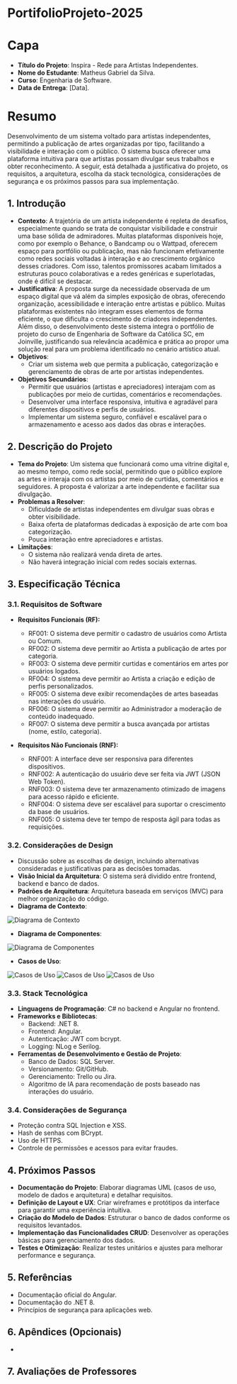 # PortifolioProjeto-2025

# Capa

- **Título do Projeto**: Inspira - Rede para Artistas Independentes.
- **Nome do Estudante**: Matheus Gabriel da Silva.
- **Curso**: Engenharia de Software.
- **Data de Entrega**: [Data].

# Resumo

Desenvolvimento de um sistema voltado para artistas independentes, permitindo a publicação de artes organizadas por tipo, facilitando a visibilidade e interação com o público. O sistema busca oferecer uma plataforma intuitiva para que artistas possam divulgar seus trabalhos e obter reconhecimento. A seguir, está detalhada a justificativa do projeto, os requisitos, a arquitetura, escolha da stack tecnológica, considerações de segurança e os próximos passos para sua implementação.

## 1. Introdução

- **Contexto**: A trajetória de um artista independente é repleta de desafios, especialmente quando se trata de conquistar visibilidade e construir uma base sólida de admiradores. Muitas plataformas disponíveis hoje, como por exemplo o Behance, o Bandcamp ou o Wattpad, oferecem espaço para portfólio ou publicação, mas não funcionam efetivamente como redes sociais voltadas à interação e ao crescimento orgânico desses criadores. Com isso, talentos promissores acabam limitados a estruturas pouco colaborativas e a redes genéricas e superlotadas, onde é difícil se destacar.
- **Justificativa**: A proposta surge da necessidade observada de um espaço digital que vá além da simples exposição de obras, oferecendo organização, acessibilidade e interação entre artistas e público. Muitas plataformas existentes não integram esses elementos de forma eficiente, o que dificulta o crescimento de criadores independentes. Além disso, o desenvolvimento deste sistema integra o portfólio de projeto do curso de Engenharia de Software da Católica SC, em Joinville, justificando sua relevância acadêmica e prática ao propor uma solução real para um problema identificado no cenário artístico atual.
- **Objetivos**:
  - Criar um sistema web que permita a publicação, categorização e gerenciamento de obras de arte por artistas independentes.
- **Objetivos Secundários**:
  - Permitir que usuários (artistas e apreciadores) interajam com as publicações por meio de curtidas, comentários e recomendações.
  - Desenvolver uma interface responsiva, intuitiva e agradável para diferentes dispositivos e perfis de usuários.
  - Implementar um sistema seguro, confiável e escalável para o armazenamento e acesso aos dados das obras e interações.

## 2. Descrição do Projeto

- **Tema do Projeto**: Um sistema que funcionará como uma vitrine digital e, ao mesmo tempo, como rede social, permitindo que o público explore as artes e interaja com os artistas por meio de curtidas, comentários e seguidores. A proposta é valorizar a arte independente e facilitar sua divulgação.
- **Problemas a Resolver**:
  - Dificuldade de artistas independentes em divulgar suas obras e obter visibilidade.
  - Baixa oferta de plataformas dedicadas à exposição de arte com boa categorização.
  - Pouca interação entre apreciadores e artistas.
- **Limitações**:
  - O sistema não realizará venda direta de artes.
  - Não haverá integração inicial com redes sociais externas.

## 3. Especificação Técnica

### 3.1. Requisitos de Software

- **Requisitos Funcionais (RF):**
  - RF001: O sistema deve permitir o cadastro de usuários como Artista ou Comum.
  - RF002: O sistema deve permitir ao Artista a publicação de artes por categoria.
  - RF003: O sistema deve permitir curtidas e comentários em artes por usuários logados.
  - RF004: O sistema deve permitir ao Artista a criação e edição de perfis personalizados.
  - RF005: O sistema deve exibir recomendações de artes baseadas nas interações do usuário.
  - RF006: O sistema deve permitir ao Administrador a moderação de conteúdo inadequado.
  - RF007: O sistema deve permitir a busca avançada por artistas (nome, estilo, categoria).
  
- **Requisitos Não Funcionais (RNF):**
  - RNF001: A interface deve ser responsiva para diferentes dispositivos.
  - RNF002: A autenticação do usuário deve ser feita via JWT (JSON Web Token).
  - RNF003: O sistema deve ter armazenamento otimizado de imagens para acesso rápido e eficiente.
  - RNF004: O sistema deve ser escalável para suportar o crescimento da base de usuários.
  - RNF005: O sistema deve ter tempo de resposta ágil para todas as requisições.

### 3.2. Considerações de Design

- Discussão sobre as escolhas de design, incluindo alternativas consideradas e justificativas para as decisões tomadas.
- **Visão Inicial da Arquitetura**: O sistema será dividido entre frontend, backend e banco de dados.
- **Padrões de Arquitetura**: Arquitetura baseada em serviços (MVC) para melhor organização do código.
- **Diagrama de Contexto**:
  
![Diagrama de Contexto](imgs/c4Model.png)

- **Diagrama de Componentes**:
  
![Diagrama de Componentes](imgs/components.png)
- **Casos de Uso**:
  
![Casos de Uso](imgs/UseCase01.png)
![Casos de Uso](imgs/UseCase02.png)
![Casos de Uso](imgs/UseCase03.png)
  
### 3.3. Stack Tecnológica

- **Linguagens de Programação**: C# no backend e Angular no frontend.
- **Frameworks e Bibliotecas**:
  - Backend: .NET 8.
  - Frontend: Angular.
  - Autenticação: JWT com bcrypt.
  - Logging: NLog e Serilog.
- **Ferramentas de Desenvolvimento e Gestão de Projeto**:
  - Banco de Dados: SQL Server.
  - Versionamento: Git/GitHub.
  - Gerenciamento: Trello ou Jira.
  - Algoritmo de IA para recomendação de posts baseado nas interações do usuário.

### 3.4. Considerações de Segurança

- Proteção contra SQL Injection e XSS.
- Hash de senhas com BCrypt.
- Uso de HTTPS.
- Controle de permissões e acessos para evitar fraudes.

## 4. Próximos Passos  

- **Documentação do Projeto**: Elaborar diagramas UML (casos de uso, modelo de dados e arquitetura) e detalhar requisitos.  
- **Definição de Layout e UX**: Criar wireframes e protótipos da interface para garantir uma experiência intuitiva.  
- **Criação do Modelo de Dados**: Estruturar o banco de dados conforme os requisitos levantados.  
- **Implementação das Funcionalidades CRUD**: Desenvolver as operações básicas para gerenciamento dos dados.  
- **Testes e Otimização**: Realizar testes unitários e ajustes para melhorar performance e segurança.

## 5. Referências

- Documentação oficial do Angular.
- Documentação do .NET 8.
- Princípios de segurança para aplicações web.

## 6. Apêndices (Opcionais)

-

## 7. Avaliações de Professores



